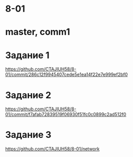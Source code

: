 # 8-01
# master, comm1
# Задание 1
https://github.com/CTAJIUH58/8-01/commit/286c12f9945407cede5e1ea14f22e7e999ef2bf0

# Задание 2
https://github.com/CTAJIUH58/8-01/commit/f7afab72839519f06930f51fc0c0899c2ad512f0

# Задание 3
https://github.com/CTAJIUH58/8-01/network
